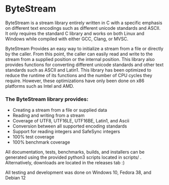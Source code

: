 # ByteStream
ByteStream is a stream library entirely written in C with a specific emphasis on different text encodings such as different unicode standards and ASCII. It only requires the standard C library and works on both Linux and Windows while compiled with either GCC, Clang, or MVSC.

ByteStream Provides an easy way to initialize a stream from a file or directly by the caller.
From this point, the caller can easily read and write to the stream from a supplied position or
the internal position. This library also provides functions for converting different unicode standards
and other text standards such as ASCII and Latin1. This library has been optimized to reduce the runtime
of its functions and the number of CPU cycles they require. However, these optimizations have only been
done on x86 platforms such as Intel and AMD. 

### The ByteStream library provides:

 - Creating a stream from a file or supplied data
 - Reading and writing from a stream
 - Coverage of UTF8, UTF16LE, UTF16BE, Latin1, and Ascii
 - Conversion between all supported encoding standards
 - Support for reading integers and SafeSync integers
 - 100% test coverage
 - 100% benchmark coverage

All documentation, tests, benchmarks, builds, and installers can be generated using the provided python3 scripts located in scripts/ . Alternatively, downloads are located in the releases tab :)

All testing and development was done on Windows 10, Fedora 38, and Debian 12